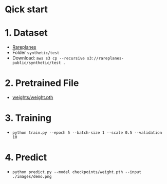 # Qick start

# 1. Dataset

- [Rareplanes](https://www.cosmiqworks.org/rareplanes-public-user-guide/)
- Folder `synthetic/test`
- Download: `aws s3 cp --recursive s3://rareplanes-public/synthetic/test .`

# 2. Pretrained File

- [weights/weight.pth](https://drive.google.com/file/d/1xMWxeDJQvRCxavwPEQXrmf2hjZFehIYr/view)

# 3. Training

- `python train.py --epoch 5 --batch-size 1 --scale 0.5 --validation 10`

# 4. Predict

- `python predict.py --model checkpoints/weight.pth --input ./images/demo.png`
